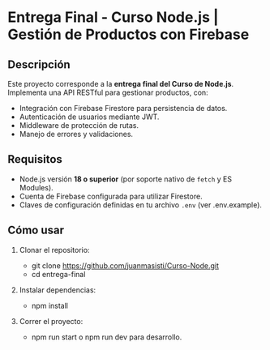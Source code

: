 # Entrega Final - Curso Node.js | Gestión de Productos con Firebase

## Descripción

Este proyecto corresponde a la **entrega final del Curso de Node.js**. Implementa una API RESTful para gestionar productos, con:

- Integración con Firebase Firestore para persistencia de datos.
- Autenticación de usuarios mediante JWT.
- Middleware de protección de rutas.
- Manejo de errores y validaciones.

## Requisitos

- Node.js versión **18 o superior** (por soporte nativo de `fetch` y ES Modules).
- Cuenta de Firebase configurada para utilizar Firestore.
- Claves de configuración definidas en tu archivo `.env` (ver .env.example).

## Cómo usar

1. Clonar el repositorio:
   - git clone https://github.com/juanmasisti/Curso-Node.git
   - cd entrega-final

2. Instalar dependencias:
   - npm install

3. Correr el proyecto:
   - npm run start o npm run dev para desarrollo.
